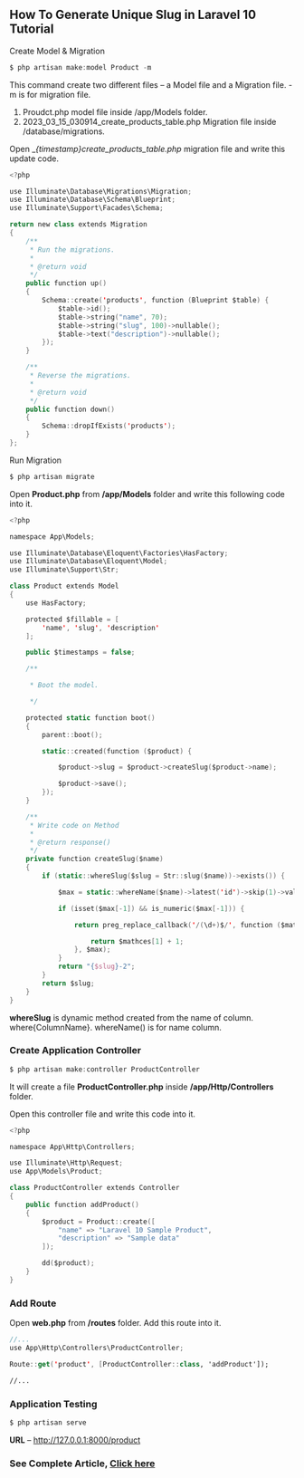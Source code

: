 
## How To Generate Unique Slug in Laravel 10 Tutorial

Create Model & Migration

```swift
$ php artisan make:model Product -m
```

This command create two different files – a Model file and a Migration file. -m is for migration file.

1. Proudct.php model file inside /app/Models folder.
2. 2023_03_15_030914_create_products_table.php Migration file inside /database/migrations.

Open __{timestamp}_create_products_table.php__ migration file and write this update code.

```swift
<?php

use Illuminate\Database\Migrations\Migration;
use Illuminate\Database\Schema\Blueprint;
use Illuminate\Support\Facades\Schema;

return new class extends Migration
{
    /**
     * Run the migrations.
     *
     * @return void
     */
    public function up()
    {
        Schema::create('products', function (Blueprint $table) {
            $table->id();
            $table->string("name", 70);
            $table->string("slug", 100)->nullable();
            $table->text("description")->nullable();
        });
    }

    /**
     * Reverse the migrations.
     *
     * @return void
     */
    public function down()
    {
        Schema::dropIfExists('products');
    }
};
```

Run Migration

```swift
$ php artisan migrate
```

Open __Product.php__ from __/app/Models__ folder and write this following code into it.

```swift
<?php

namespace App\Models;

use Illuminate\Database\Eloquent\Factories\HasFactory;
use Illuminate\Database\Eloquent\Model;
use Illuminate\Support\Str;

class Product extends Model
{
    use HasFactory;

    protected $fillable = [
        'name', 'slug', 'description'
    ];

    public $timestamps = false;

    /**

     * Boot the model.

     */

    protected static function boot()
    {
        parent::boot();

        static::created(function ($product) {

            $product->slug = $product->createSlug($product->name);

            $product->save();
        });
    }

    /** 
     * Write code on Method
     *
     * @return response()
     */
    private function createSlug($name)
    {
        if (static::whereSlug($slug = Str::slug($name))->exists()) {

            $max = static::whereName($name)->latest('id')->skip(1)->value('slug');

            if (isset($max[-1]) && is_numeric($max[-1])) {

                return preg_replace_callback('/(\d+)$/', function ($mathces) {

                    return $mathces[1] + 1;
                }, $max);
            }
            return "{$slug}-2";
        }
        return $slug;
    }
}
```

__whereSlug__ is dynamic method created from the name of column. where{ColumnName}. whereName() is for name column.

### Create Application Controller

```swift
$ php artisan make:controller ProductController
```

It will create a file __ProductController.php__ inside __/app/Http/Controllers__ folder.

Open this controller file and write this code into it.

```swift
<?php

namespace App\Http\Controllers;

use Illuminate\Http\Request;
use App\Models\Product;

class ProductController extends Controller
{
    public function addProduct()
    {
        $product = Product::create([
            "name" => "Laravel 10 Sample Product",
            "description" => "Sample data"
        ]);

        dd($product);
    }
}
```

### Add Route

Open __web.php__ from __/routes__ folder. Add this route into it.

```swift
//...
use App\Http\Controllers\ProductController;

Route::get('product', [ProductController::class, 'addProduct']);

//...
```


### Application Testing

```swift
$ php artisan serve
```

__URL__ – http://127.0.0.1:8000/product

### See Complete Article, [Click here](https://onlinewebtutorblog.com/how-to-generate-unique-slug-in-laravel-10-tutorial/)